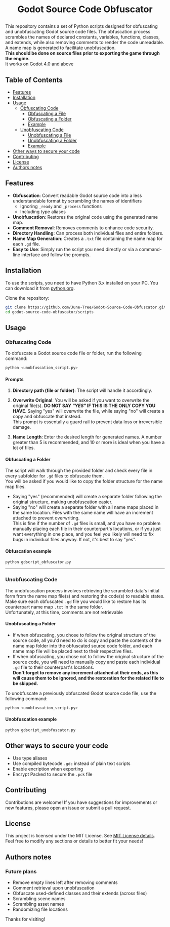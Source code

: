 # <p align="center">Godot Source Code Obfuscator</p>

This repository contains a set of Python scripts designed for obfuscating and unobfuscating Godot source code files. The obfuscation process scrambles the names of declared constants, variables, functions, classes, and extends, while also removing comments to render the code unreadable. A name map is generated to facilitate unobfuscation.  
**This should be done on source files prior to exporting the game through the engine.**  
It works on Godot 4.0 and above

## Table of Contents

- [Features](#features)
- [Installation](#installation)
- [Usage](#usage)
  - [Obfuscating Code](#obfuscating-code)
    - [Obfuscating a File](#prompts)
    - [Obfuscating a Folder](#obfuscating-a-folder)
    - [Example](#obfuscation-example)
  - [Unobfuscating Code](#unobfuscating-code)
    - [Unobfuscating a File](#unobfuscating-code)
    - [Unobfuscating a Folder](#unobfuscating-a-folder)
    - [Example](#unobfuscation-example)
- [Other ways to secure your code](#other-ways-to-secure-your-code)
- [Contributing](#contributing)
- [License](#license)
- [Authors notes](#authors-notes)

## Features

- **Obfuscation**: Convert readable Godot source code into a less understandable format by scrambling the names of identifiers
  - Ignoring `_ready` and `_process` functions
  - Including type aliases
- **Unobfuscation**: Restores the original code using the generated name map.
- **Comment Removal**: Removes comments to enhance code security.
- **Directory Handling**: Can process both individual files and entire folders.
- **Name Map Generation**: Creates a `.txt` file containing the name map for each `.gd` file.
- **Easy to Use**: Simply run the script you need directly or via a command-line interface and follow the prompts.

## Installation

To use the scripts, you need to have Python 3.x installed on your PC. You can download it from [python.org](https://www.python.org/downloads/).

Clone the repository:

```bash
git clone https://github.com/June-Tree/Godot-Source-Code-Obfuscator.git
cd godot-source-code-obfuscator/scripts
```

## Usage

### Obfuscating Code

To obfuscate a Godot source code file or folder, run the following command:

```bash
python <unobfuscation_script.py>
```

#### Prompts

1. **Directory path (file or folder)**: The script will handle it accordingly.

2. **Overwrite Original**: You will be asked if you want to overwrite the original file(s). **DO NOT SAY _"YES"_ IF THIS IS THE ONLY COPY YOU HAVE**. Saying "yes" will overwrite the file, while saying "no" will create a copy and obfuscate that instead.  
This prompt is essentally a guard rail to prevent data loss or irreversible damage.

3. **Name Length**: Enter the desired length for generated names. A number greater than 5 is recommended, and 10 or more is ideal when you have a lot of files.

#### Obfuscating a Folder

The script will walk through the provided folder and check every file in every subfolder for `.gd` files to obfuscate them.  
You will be asked if you would like to copy the folder structure for the name map files.

- Saying "yes" (recommended) will create a separate folder following the original structure, making unobfuscation easier.
- Saying "no" will create a separate folder with all name maps placed in the same location. Files with the same name will have an increment attached to prevent overwriting.  
This is fine if the number of `.gd` files is small, and you have no problem manually placing each file in their counterpart's locations, or if you just want everything in one place, and you feel you likely will need to fix bugs in individual files anyway. If not, it's best to say "yes".

#### Obfuscation example

```bash
python gdscript_obfuscator.py
```

___

### Unobfuscating Code

The unobfuscation process involves retrieving the scrambled data's initial form from the name map file(s) and restoring the code(s) to readable states.  
Make sure each obfuscated `.gd` file you would like to restore has its counterpart name map `.txt` in the same folder.  
Unfortunately, at this time, comments are not retrievable

#### Unobfuscating a Folder

- If when obfuscating, you chose to follow the original structure of the source code, all you'd need to do is copy and paste the contents of the name map folder into the obfuscated source code folder, and each name map file will be placed next to their respective files.
- If when obfuscating, you chose not to follow the original structure of the source code, you will need to manually copy and paste each individual `.gd` file to their counterpart's locations.  
**Don't forget to remove any increment attached at their ends, as this will cause them to be ignored, and the restoration for the related file to be skipped.**

To unobfuscate a previously obfuscated Godot source code file, use the following command:

```bash
python <unobfuscation_script.py>
```

#### Unobfuscation example

```bash
python gdscript_unobfuscator.py
```

## Other ways to secure your code

- Use type aliases
- Use compiled bytecode `.gdc` instead of plain text scripts
- Enable encription when exporting
- Encrypt Packed to secure the `.pck` file

## Contributing

Contributions are welcome! If you have suggestions for improvements or new features, please open an issue or submit a pull request.

## License

This project is licensed under the MIT License. See [MIT License details](https://en.wikipedia.org/wiki/MIT_License).
Feel free to modify any sections or details to better fit your needs!

## Authors notes

### Future plans

- Remove empty lines left after removing comments
- Comment retrieval upon unobfuscation
- Obfuscate used-defined classes and their extends (across files)
- Scrambling scene names
- Scrambling asset names
- Randomizing file locations
  
Thanks for visiting!
